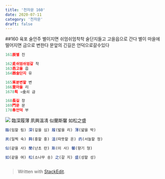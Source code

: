 ```yaml
---
title: '천자문 160'
date: 2020-07-11
category: '천자문'
draft: false
---
```

##160 육포 술안주
별이지면
쉬엄쉬엄착착 술단지들고 고을읍으로 간다
별이 마을에 떨어지면 금으로 변한다
문앞의 긴길은 언덕으로갈수있다
```js
161辰별 진

162辵쉬엄쉬엄갈 착
163邑고을 읍
164酉술단지 유

165釆분변할 변
166里마을 리
1678획 →金쇠 금

168長길 장
169門문 문
170阜언덕 부
```
![](https://i.ibb.co/F4RCvqP/2020-07-11-2-49-26.png)
臨深履薄  夙興溫凊
似蘭斯馨  如松之盛
```js
臨(임할 림) 深(깊을 심) 履(밟을 리) 薄(얇을 박)

夙(일찍 숙) 興(흥할 흥) 溫(따뜻할 온) 疓(서늘할 정)

似(같을 사) 蘭(난초 란) 斯(이 사) 馨(향기 형)

如(같을 여) 松(소나무 송) 之(갈 지) 盛(성할 성)



```

> Written with [StackEdit](https://stackedit.io/).
<!--stackedit_data:
eyJoaXN0b3J5IjpbLTIwMjkzMTg4MzYsLTU5MTU1MzY3OSwtNT
k4OTg1MDAxXX0=
-->